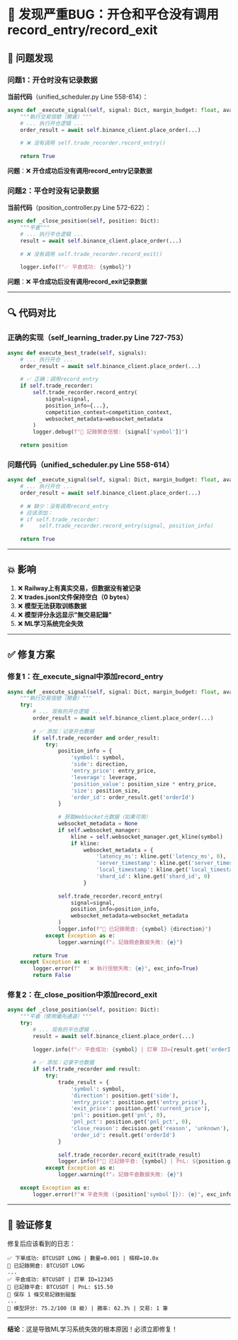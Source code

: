 # 🚨 发现严重BUG：开仓和平仓没有调用record_entry/record_exit

## 🔴 问题发现

### **问题1：开仓时没有记录数据**

**当前代码**（unified_scheduler.py Line 558-614）：
```python
async def _execute_signal(self, signal: Dict, margin_budget: float, available_balance: float) -> bool:
    """執行交易信號（開倉）"""
    # ... 执行开仓逻辑 ...
    order_result = await self.binance_client.place_order(...)
    
    # ❌ 没有调用 self.trade_recorder.record_entry()
    
    return True
```

**问题**：❌ **开仓成功后没有调用record_entry记录数据**

### **问题2：平仓时没有记录数据**

**当前代码**（position_controller.py Line 572-622）：
```python
async def _close_position(self, position: Dict):
    """平倉"""
    # ... 执行平仓逻辑 ...
    result = await self.binance_client.place_order(...)
    
    # ❌ 没有调用 self.trade_recorder.record_exit()
    
    logger.info(f"✅ 平倉成功: {symbol}")
```

**问题**：❌ **平仓成功后没有调用record_exit记录数据**

---

## 🔍 代码对比

### **正确的实现**（self_learning_trader.py Line 727-753）

```python
async def execute_best_trade(self, signals):
    # ... 执行开仓 ...
    order_result = await self.binance_client.place_order(...)
    
    # ✅ 正确：调用record_entry
    if self.trade_recorder:
        self.trade_recorder.record_entry(
            signal=signal,
            position_info={...},
            competition_context=competition_context,
            websocket_metadata=websocket_metadata
        )
        logger.debug(f"📝 記錄開倉信號: {signal['symbol']}")
    
    return position
```

### **问题代码**（unified_scheduler.py Line 558-614）

```python
async def _execute_signal(self, signal: Dict, margin_budget: float, available_balance: float) -> bool:
    # ... 执行开仓 ...
    order_result = await self.binance_client.place_order(...)
    
    # ❌ 缺少：没有调用record_entry
    # 应该添加：
    # if self.trade_recorder:
    #     self.trade_recorder.record_entry(signal, position_info)
    
    return True
```

---

## 💥 影响

1. ❌ **Railway上有真实交易，但数据没有被记录**
2. ❌ **trades.jsonl文件保持空白（0 bytes）**
3. ❌ **模型无法获取训练数据**
4. ❌ **模型评分永远显示"無交易記錄"**
5. ❌ **ML学习系统完全失效**

---

## ✅ 修复方案

### **修复1：在_execute_signal中添加record_entry**

```python
async def _execute_signal(self, signal: Dict, margin_budget: float, available_balance: float) -> bool:
    """執行交易信號（開倉）"""
    try:
        # ... 现有的开仓逻辑 ...
        order_result = await self.binance_client.place_order(...)
        
        # ✅ 添加：记录开仓数据
        if self.trade_recorder and order_result:
            try:
                position_info = {
                    'symbol': symbol,
                    'side': direction,
                    'entry_price': entry_price,
                    'leverage': leverage,
                    'position_value': position_size * entry_price,
                    'size': position_size,
                    'order_id': order_result.get('orderId')
                }
                
                # 获取WebSocket元数据（如果可用）
                websocket_metadata = None
                if self.websocket_manager:
                    kline = self.websocket_manager.get_kline(symbol)
                    if kline:
                        websocket_metadata = {
                            'latency_ms': kline.get('latency_ms', 0),
                            'server_timestamp': kline.get('server_timestamp', 0),
                            'local_timestamp': kline.get('local_timestamp', 0),
                            'shard_id': kline.get('shard_id', 0)
                        }
                
                self.trade_recorder.record_entry(
                    signal=signal,
                    position_info=position_info,
                    websocket_metadata=websocket_metadata
                )
                logger.info(f"📝 已記錄開倉: {symbol} {direction}")
            except Exception as e:
                logger.warning(f"⚠️ 記錄開倉數據失敗: {e}")
        
        return True
    except Exception as e:
        logger.error(f"   ❌ 執行信號失敗: {e}", exc_info=True)
        return False
```

### **修复2：在_close_position中添加record_exit**

```python
async def _close_position(self, position: Dict):
    """平倉（使用優先通道）"""
    try:
        # ... 现有的平仓逻辑 ...
        result = await self.binance_client.place_order(...)
        
        logger.info(f"✅ 平倉成功: {symbol} | 訂單 ID={result.get('orderId')}")
        
        # ✅ 添加：记录平仓数据
        if self.trade_recorder and result:
            try:
                trade_result = {
                    'symbol': symbol,
                    'direction': position.get('side'),
                    'entry_price': position.get('entry_price'),
                    'exit_price': position.get('current_price'),
                    'pnl': position.get('pnl', 0),
                    'pnl_pct': position.get('pnl_pct', 0),
                    'close_reason': decision.get('reason', 'unknown'),
                    'order_id': result.get('orderId')
                }
                
                self.trade_recorder.record_exit(trade_result)
                logger.info(f"📝 已記錄平倉: {symbol} | PnL: ${position.get('pnl', 0):.2f}")
            except Exception as e:
                logger.warning(f"⚠️ 記錄平倉數據失敗: {e}")
                
    except Exception as e:
        logger.error(f"❌ 平倉失敗 ({position['symbol']}): {e}", exc_info=True)
```

---

## 🎯 验证修复

修复后应该看到的日志：

```
✅ 下單成功: BTCUSDT LONG | 數量=0.001 | 槓桿=10.0x
📝 已記錄開倉: BTCUSDT LONG
...
✅ 平倉成功: BTCUSDT | 訂單 ID=12345
📝 已記錄平倉: BTCUSDT | PnL: $15.50
💾 保存 1 條交易記錄到磁盤
...
🎯 模型評分: 75.2/100 (B 級) | 勝率: 62.3% | 交易: 1 筆
```

---

**结论**：这是导致ML学习系统失效的根本原因！必须立即修复！
